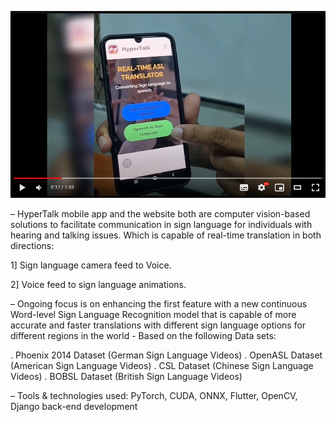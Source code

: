 [![IMAGE ALT TEXT HERE](https://github.com/Hyper-Bits-Computer-Vision/.github/blob/main/profile/Thumbnail.png)](https://www.youtube.com/watch?v=9l5DoEMtmWM)



– HyperTalk mobile app and the website both are computer vision-based solutions to facilitate communication in
sign language for individuals with hearing and talking issues. Which is capable of real-time translation in both
directions:


1] Sign language camera feed to Voice.


2] Voice feed to sign language animations.


– Ongoing focus is on enhancing the first feature with a new continuous Word-level Sign Language Recognition
model that is capable of more accurate and faster translations with different sign language options for different
regions in the world - Based on the following Data sets:

. Phoenix 2014 Dataset (German Sign Language Videos)
. OpenASL Dataset (American Sign Language Videos)
. CSL Dataset (Chinese Sign Language Videos)
. BOBSL Dataset (British Sign Language Videos)


– Tools & technologies used: PyTorch, CUDA, ONNX, Flutter, OpenCV, Django back-end development
